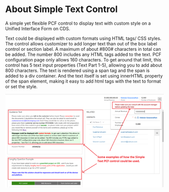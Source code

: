 # About Simple Text Control
A simple yet flexible PCF control to display text with custom style on a Unified Interface Form on CDS.

Text could be displayed with custom formats using HTML tags/ CSS styles. The control allows customizer to add longer text than out of the box label control or section label. A maximum of about #800# characters in total can be added. The number 800 includes any HTML tags added to the text. PCF configuration page only allows 160 characters. To get around that limit, this control has 5 text input properties (Text  Part 1-5), allowing you to add about 800 characters. The text is rendered using a span tag and the span is added to a div container. And the text itself is set using innerHTML property of the span element, making it easy to add html tags with the text to format or set the style.


![Examples Screenhot](https://github.com/Kokulan365/Simple-Text-Control-PCF/blob/master/Examples.png)

